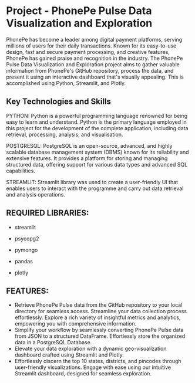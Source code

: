 # Project - PhonePe Pulse Data Visualization and Exploration

PhonePe has become a leader among digital payment platforms, serving millions of users for their daily transactions. Known for its easy-to-use design, fast and secure payment processing, and creative features, PhonePe has gained praise and recognition in the industry. The PhonePe Pulse Data Visualization and Exploration project aims to gather valuable information from PhonePe's GitHub repository, process the data, and present it using an interactive dashboard that's visually appealing. This is accomplished using Python, Streamlit, and Plotly.

## Key Technologies and Skills

PYTHON:
Python is a powerful programming language renowned for being easy to learn and understand. Python is the primary language employed in this project for the development of the complete application, including data retrieval, processing, analysis, and visualisation.

POSTGRESQL:
PostgreSQL is an open-source, advanced, and highly scalable database management system (DBMS) known for its reliability and extensive features. It provides a platform for storing and managing structured data, offering support for various data types and advanced SQL capabilities.

STREAMLIT:
Streamlit library was used to create a user-friendly UI that enables users to interact with the programme and carry out data retrieval and analysis operations.

## REQUIRED LIBRARIES:

- streamlit

- psycopg2

- pymongo

- pandas

- plotly

## FEATURES:

- Retrieve PhonePe Pulse data from the GitHub repository to your local directory for seamless access. Streamline your data collection process effortlessly. Explore a rich variety of insightful metrics and analytics, empowering you with comprehensive information.
- Simplify your workflow by seamlessly converting PhonePe Pulse data from JSON to a structured DataFrame. Effortlessly store the organized data in a PostgreSQL Database.
- Elevate your data exploration with a dynamic geo-visualization dashboard crafted using Streamlit and Plotly.
- Effortlessly discern the top 10 states, districts, and pincodes through user-friendly visualizations. Engage with ease using our intuitive Streamlit dashboard, designed for seamless exploration.

